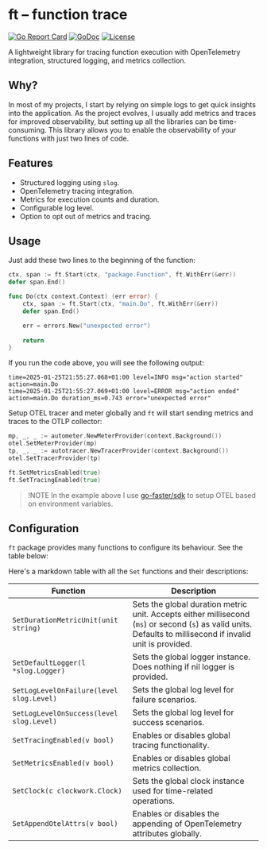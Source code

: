 # ft – function trace

[![Go Report Card](https://goreportcard.com/badge/github.com/amanbolat/ft)](https://goreportcard.com/report/github.com/amanbolat/ft)
[![GoDoc](https://godoc.org/github.com/amanbolat/ft?status.svg)](https://godoc.org/github.com/amanbolat/ft)
[![License](https://img.shields.io/badge/license-BSD%20Zero%20Clause%20License-blue.svg)](https://opensource.org/license/0bsd/)

A lightweight library for tracing function execution with OpenTelemetry integration,
structured logging, and metrics collection.

## Why?

In most of my projects, I start by relying on simple logs to get quick insights into the application. 
As the project evolves, I usually add metrics and traces for improved observability, 
but setting up all the libraries can be time-consuming. 
This library allows you to enable the observability of your functions with just two lines of code.

## Features

- Structured logging using `slog`.
- OpenTelemetry tracing integration.
- Metrics for execution counts and duration. 
- Configurable log level.
- Option to opt out of metrics and tracing.

## Usage

Just add these two lines to the beginning of the function:

```go
ctx, span := ft.Start(ctx, "package.Function", ft.WithErr(&err))
defer span.End()
```

```go
func Do(ctx context.Context) (err error) {
    ctx, span := ft.Start(ctx, "main.Do", ft.WithErr(&err))
    defer span.End()

    err = errors.New("unexpected error")
	
    return
}
```

If you run the code above, you will see the following output:

```shell
time=2025-01-25T21:55:27.068+01:00 level=INFO msg="action started" action=main.Do
time=2025-01-25T21:55:27.069+01:00 level=ERROR msg="action ended" action=main.Do duration_ms=0.743 error="unexpected error"
```

Setup OTEL tracer and meter globally and `ft` will start sending metrics and traces to the OTLP collector:

```go
mp, _, _ := autometer.NewMeterProvider(context.Background())
otel.SetMeterProvider(mp)
tp, _, _ := autotracer.NewTracerProvider(context.Background())
otel.SetTracerProvider(tp)

ft.SetMetricsEnabled(true)
ft.SetTracingEnabled(true)
```

> !NOTE
> In the example above I use [go-faster/sdk](https://github.com/go-faster/sdk) to setup OTEL based on environment
> variables.


## Configuration

`ft` package provides many functions to configure its behaviour. See the table below:

Here's a markdown table with all the `Set` functions and their descriptions:

| Function                                 | Description                                                                                                                                                  |
|------------------------------------------|--------------------------------------------------------------------------------------------------------------------------------------------------------------|
| `SetDurationMetricUnit(unit string)`     | Sets the global duration metric unit. Accepts either millisecond (`ms`) or second (`s`) as valid units. Defaults to millisecond if invalid unit is provided. |
| `SetDefaultLogger(l *slog.Logger)`       | Sets the global logger instance. Does nothing if nil logger is provided.                                                                                     |
| `SetLogLevelOnFailure(level slog.Level)` | Sets the global log level for failure scenarios.                                                                                                             |
| `SetLogLevelOnSuccess(level slog.Level)` | Sets the global log level for success scenarios.                                                                                                             |
| `SetTracingEnabled(v bool)`              | Enables or disables global tracing functionality.                                                                                                            |
| `SetMetricsEnabled(v bool)`              | Enables or disables global metrics collection.                                                                                                               |
| `SetClock(c clockwork.Clock)`            | Sets the global clock instance used for time-related operations.                                                                                             |
| `SetAppendOtelAttrs(v bool)`             | Enables or disables the appending of OpenTelemetry attributes globally.                                                                                      |
